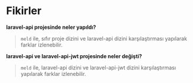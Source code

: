 # Fikirler

**laravel-api projesinde neler yapıldı?**

> `meld` ile, sıfır proje dizini ve laravel-api dizini karşılaştırması yapılarak farklar izlenebilir.

**laravel-api ve laravel-api-jwt projesinde neler değişti?**

> `meld` ile, laravel-api dizini ve laravel-api-jwt dizini karşılaştırması yapılarak farklar izlenebilir.
